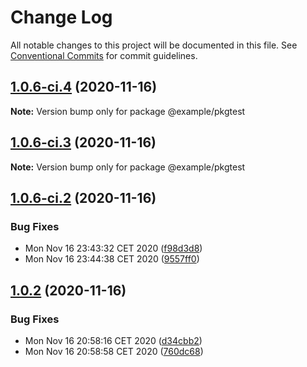 # Change Log

All notable changes to this project will be documented in this file.
See [Conventional Commits](https://conventionalcommits.org) for commit guidelines.

## [1.0.6-ci.4](https://github.com/blendsdk/testing/compare/v1.0.6-ci.3...v1.0.6-ci.4) (2020-11-16)

**Note:** Version bump only for package @example/pkgtest





## [1.0.6-ci.3](https://github.com/blendsdk/testing/compare/v1.0.6-ci.2...v1.0.6-ci.3) (2020-11-16)

**Note:** Version bump only for package @example/pkgtest





## [1.0.6-ci.2](https://github.com/blendsdk/testing/compare/v1.0.5...v1.0.6-ci.2) (2020-11-16)


### Bug Fixes

* Mon Nov 16 23:43:32 CET 2020 ([f98d3d8](https://github.com/blendsdk/testing/commit/f98d3d89b43b8015a17a58326ae257a64276e0e8))
* Mon Nov 16 23:44:38 CET 2020 ([9557ff0](https://github.com/blendsdk/testing/commit/9557ff05fbd943376fbec1e43742ce23ed79e4c9))





## [1.0.2](https://github.com/blendsdk/testing/compare/v1.0.1...v1.0.2) (2020-11-16)


### Bug Fixes

* Mon Nov 16 20:58:16 CET 2020 ([d34cbb2](https://github.com/blendsdk/testing/commit/d34cbb27e0b1cd30814eb007fac1fe3957f73008))
* Mon Nov 16 20:58:58 CET 2020 ([760dc68](https://github.com/blendsdk/testing/commit/760dc6814ce9d1f9cca5ae5703b9d4d8c177b9c6))
